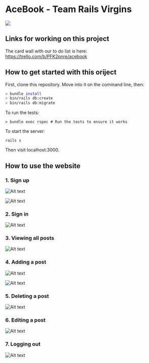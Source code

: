 # AceBook - Team Rails Virgins

![](https://i2-prod.manchestereveningnews.co.uk/incoming/article16110362.ece/ALTERNATES/s810/0_East-Coast-Main-Line.jpg)

## Links for working on this project

The card wall with our to do list is here: https://trello.com/b/PFK2pnre/acebook

## How to get started with this oriject

First, clone this repository. Move into it on the command line, then:

```bash
> bundle install
> bin/rails db:create
> bin/rails db:migrate
 ```
 
 To run the tests:
 
 ```
> bundle exec rspec # Run the tests to ensure it works
```
To start the server:

```
rails s
```
Then visit localhost:3000.

## How to use the website

### 1. Sign up

![Alt text](https://user-images.githubusercontent.com/40341869/63258743-a2830080-c274-11e9-9737-e40f6600e07a.png)

![Alt text](https://user-images.githubusercontent.com/40341869/63259484-6e104400-c276-11e9-8f96-790ef53154c3.png)

### 2. Sign in

![Alt text](https://user-images.githubusercontent.com/40341869/63259103-68662e80-c275-11e9-9e56-e85cbac35340.png)

### 3. Viewing all posts

![Alt text](https://user-images.githubusercontent.com/40341869/63259820-584f4e80-c277-11e9-810b-7ec5fa845e2b.png)

### 4. Adding a post

![Alt text](https://user-images.githubusercontent.com/40341869/63260249-4f12b180-c278-11e9-8586-9790fadb2868.png)

![Alt text](https://user-images.githubusercontent.com/40341869/63260384-b6c8fc80-c278-11e9-8a62-c5b69b52fc57.png)

### 5. Deleting a post

![Alt text](https://user-images.githubusercontent.com/40341869/63260653-7027d200-c279-11e9-9463-ab05953f527b.png)

### 6. Editing a post

![Alt text](https://user-images.githubusercontent.com/40341869/63260939-2d1a2e80-c27a-11e9-9cb2-1ad04a9dce8a.png)

### 7. Logging out

![Alt text](https://user-images.githubusercontent.com/40341869/63261107-8b471180-c27a-11e9-9f74-7fd2023c643b.png)


